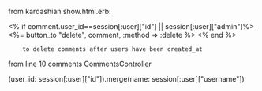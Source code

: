 from kardashian show.html.erb:

<% if comment.user_id==session[:user]["id"] || session[:user]["admin"]%>
<%= button_to "delete", comment, :method => :delete %>
<% end %>

        to delete comments after users have been created_at


from line 10 comments CommentsController

  (user_id: session[:user]["id"]).merge(name: session[:user]["username"])
